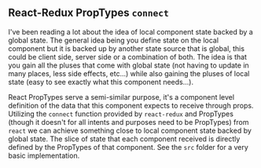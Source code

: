 ## React-Redux PropTypes `connect`

I've been reading a lot about the idea of local component state backed by a global state. The general idea being you define state on the local component but it is backed up by another state source that is global, this could be client side, server side or a combination of both. The idea is that you gain all the pluses that come with global state (not having to update in many places, less side effects, etc...) while also gaining the pluses of local state (easy to see exactly what this component needs...). 

React PropTypes serve a semi-similar purpose, it's a component level definition of the data that this component expects to receive through props. Utilizing the `connect` function provided by `react-redux` and PropTypes (though it doesn't for all intents and purposes need to be PropTypes) from `react` we can achieve something close to local component state backed by global state. The slice of state that each component received is directly defined by the PropTypes of that component. See the `src` folder for a very basic implementation.
